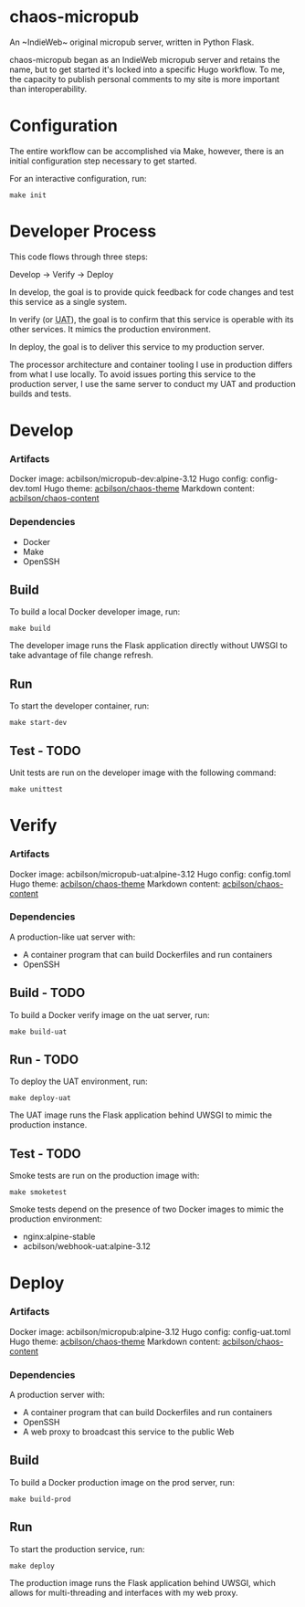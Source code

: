 # chaos-micropub

An ~IndieWeb~ original micropub server, written in Python Flask.

chaos-micropub began as an IndieWeb micropub server and retains the name, but to get started it's locked into a specific Hugo workflow. To me, the capacity to publish personal comments to my site is more important than interoperability.

# Configuration

The entire workflow can be accomplished via Make, however, there is an initial configuration step necessary to get started.

For an interactive configuration, run:

`make init`


# Developer Process

This code flows through three steps:

Develop -> Verify -> Deploy

In develop, the goal is to provide quick feedback for code changes and test this service as a single system.

In verify (or <acronym title="User Acceptance Testing">UAT</acronym>), the goal is to confirm that this service is operable with its other services. It mimics the production environment.

In deploy, the goal is to deliver this service to my production server.

The processor architecture and container tooling I use in production differs from what I use locally. To avoid issues porting this service to the production server, I use the same server to conduct my UAT and production builds and tests.


# Develop

### Artifacts

Docker image: acbilson/micropub-dev:alpine-3.12
Hugo config: config-dev.toml
Hugo theme: [acbilson/chaos-theme](https://github.com/acbilson/chaos-theme.git)
Markdown content: [acbilson/chaos-content](https://github.com/acbilson/chaos-content.git)

### Dependencies

- Docker
- Make
- OpenSSH

## Build

To build a local Docker developer image, run:

`make build`

The developer image runs the Flask application directly without UWSGI to take advantage of file change refresh.


## Run

To start the developer container, run:

`make start-dev`

## Test - TODO

Unit tests are run on the developer image with the following command:

`make unittest`


# Verify

### Artifacts

Docker image: acbilson/micropub-uat:alpine-3.12
Hugo config: config.toml
Hugo theme: [acbilson/chaos-theme](https://github.com/acbilson/chaos-theme.git)
Markdown content: [acbilson/chaos-content](https://github.com/acbilson/chaos-content.git)

### Dependencies

A production-like uat server with:

- A container program that can build Dockerfiles and run containers
- OpenSSH

## Build - TODO

To build a Docker verify image on the uat server, run:

`make build-uat`

## Run - TODO

To deploy the UAT environment, run:

`make deploy-uat`

The UAT image runs the Flask application behind UWSGI to mimic the production instance.

## Test - TODO

Smoke tests are run on the production image with:

`make smoketest`

Smoke tests depend on the presence of two Docker images to mimic the production environment:

- nginx:alpine-stable
- acbilson/webhook-uat:alpine-3.12


# Deploy

### Artifacts

Docker image: acbilson/micropub:alpine-3.12
Hugo config: config-uat.toml
Hugo theme: [acbilson/chaos-theme](https://github.com/acbilson/chaos-theme.git)
Markdown content: [acbilson/chaos-content](https://github.com/acbilson/chaos-content.git)

### Dependencies

A production server with:

- A container program that can build Dockerfiles and run containers
- OpenSSH
- A web proxy to broadcast this service to the public Web

## Build

To build a Docker production image on the prod server, run:

`make build-prod`

## Run

To start the production service, run:

`make deploy`

The production image runs the Flask application behind UWSGI, which allows for multi-threading and interfaces with my web proxy.

